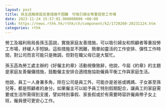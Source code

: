 ```yaml
---
layout: post
title: 孫玉菡稱家庭友善措施不困難　可吸引婦女等重投勞工市場
date: 2023-11-24 15:57:02.000000000 +08:00
link: https://news.rthk.hk/rthk/ch/component/k2/1729260-20231124.htm
categories: rthk
---
```


勞工及福利局局長孫玉菡說，實施家庭友善措施，可以吸引婦女和照顧者等重投勞工市場，紓緩人手短缺。這些措施並不困難，簡單如靈活的工作安排、彈性工作時間，對公司而言可能只是微調，但對在職父母已是大幫忙。

孫玉菡為勞工處主辦的《好僱主約章》活動視像致辭，他說，今屆《約章》的主題是家庭友善僱傭措施，鼓勵僱主安排合適措施協助僱員平衡工作與家庭生活。

他說，員工一人身兼多角，除在公司是員工外，可能亦是爸爸或媽媽、子女甚至孫兒等，都是照顧者的身分。如果僱主可以給予員工特別假期配合，讓員工的家庭需要或生活所需得到支援，譬如特別事假、家長假或於有需要時容許僱員帶子女上班，僱員便可更安心工作。
